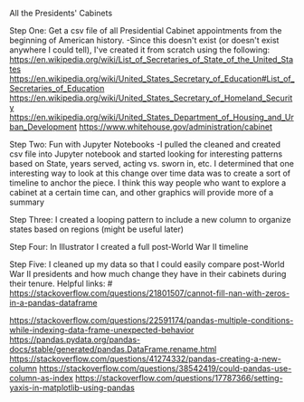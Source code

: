 All the Presidents' Cabinets

Step One: Get a csv file of all Presidential Cabinet appointments from the beginning of American history. 
-Since this doesn't exist (or doesn't exist anywhere I could tell), I've created it from scratch using the following: 
https://en.wikipedia.org/wiki/List_of_Secretaries_of_State_of_the_United_States 
https://en.wikipedia.org/wiki/United_States_Secretary_of_Education#List_of_Secretaries_of_Education 
https://en.wikipedia.org/wiki/United_States_Secretary_of_Homeland_Security
https://en.wikipedia.org/wiki/United_States_Department_of_Housing_and_Urban_Development
https://www.whitehouse.gov/administration/cabinet 


Step Two: Fun with Jupyter Notebooks 
-I pulled the cleaned and created csv file into Jupyter notebook and started looking for interesting patterns based on State, years served, acting vs. sworn in, etc. I determined that one interesting way to look at this change over time data was to create a sort of timeline to anchor the piece. I think this way people who want to explore a cabinet at a certain time can, and other graphics will provide more of a summary 

Step Three: I created a looping pattern to include a new column to organize states based on regions (might be useful later)

Step Four: In Illustrator I created a full post-World War II timeline 

Step Five: I cleaned up my data so that I could easily compare post-World War II presidents and how much change they have in their cabinets during their tenure.
Helpful links: # https://stackoverflow.com/questions/21801507/cannot-fill-nan-with-zeros-in-a-pandas-dataframe 

https://stackoverflow.com/questions/22591174/pandas-multiple-conditions-while-indexing-data-frame-unexpected-behavior
 https://pandas.pydata.org/pandas-docs/stable/generated/pandas.DataFrame.rename.html 
 https://stackoverflow.com/questions/41274332/pandas-creating-a-new-column 
 https://stackoverflow.com/questions/38542419/could-pandas-use-column-as-index 
 https://stackoverflow.com/questions/17787366/setting-yaxis-in-matplotlib-using-pandas 
 
  


